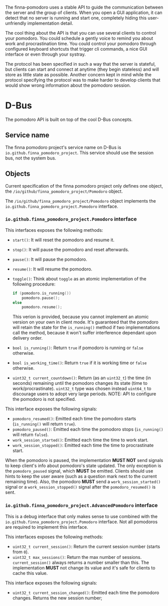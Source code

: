 The finna-pomodoro uses a stable API to guide the communication between the
server and the group of clients. When you open a GUI application, it can detect
that no server is running and start one, completely hiding this user-unfriendly
implementation detail.

The cool thing about the API is that you can use several clients to control your
pomodoro. You could schedule a gently voice to remind you about work and
procrastination time. You could control your pomodoro through configured
keyboard shortcuts that trigger cli commands, a nice GUI interface or even
through your systray.

The protocol has been specified in such a way that the server is stateful, but
clients can start and connect at anytime (they begin stateless) and will store
as little state as possible. Another concern kept in mind while the protocol
specifying the protocol was to make harder to develop clients that would show
wrong information about the pomodoro session.

# D-Bus

The pomodoro API is built on top of the cool D-Bus concepts.

## Service name

The finna pomodoro project's service name on D-Bus is
`io.github.finna_pomodoro_project`. This service should use the session bus, not
the system bus.

## Objects

Current specification of the finna pomodoro project only defines one object, the
`/io/github/finna_pomodoro_project/Pomodoro` object.

The `/io/github/finna_pomodoro_project/Pomodoro` object implements the
`io.github.finna_pomodoro_project.Pomodoro` interface.

### `io.github.finna_pomodoro_project.Pomodoro` interface

This interfaces exposes the following methods:

- `start()`: It will reset the pomodoro and resume it.
- `stop()`: It will pause the pomodoro and reset afterwards.
- `pause()`: It will pause the pomodoro.
- `resume()`: It will resume the pomodoro.
- `toggle()`: Think about `toggle` as an atomic implementation of the following
  procedure:

  ```cpp
  if (pomodoro.is_running())
      pomodoro.pause();
  else
      pomodoro.resume();
  ```

  This verion is provided, because you cannot implement an atomic version on
  your own in client mode. It's guaranteed that the pomodoro will retain the
  state for the `is_running()` method if two implementations call the method,
  because it won't suffer interference dependant upon delivery order.
- `bool is_running()`: Return `true` if pomodoro is running or `false`
  otherwise.
- `bool is_working_time()`: Return `true` if it is working time or `false`
  otherwise.
- `uint32_t current_countdown()`: Return (as an `uint32_t`) the time (in
  seconds) remaining until the pomodoro changes its state (time to
  work/procrastinate). `uint32_t` type was chosen instead `uint64_t` to
  discourage users to adopt very large periods. NOTE: API to configure the
  pomodoro is not specified.

This interface exposes the following signals:

- `pomodoro_resumed()`: Emitted each time the pomodoro starts (`is_running()`
  will return `true`).
- `pomodoro_paused()`: Emitted each time the pomodoro stops (`is_running()` will
  return `false`).
- `work_session_started()`: Emitted each time the time to work start.
- `work_session_stopped()`: Emitted each time the time to procrastinate start.

When the pomodoro is paused, the implementation **MUST NOT** send signals to
keep client's info about pomodoro's state updated. The only exception is the
`pomodoro_paused` signal, which **MUST** be emitted. Clients should use hints
to keep the user aware (such as a question mark next to the current remaining
time). Also, the pomodoro **MUST** send a `work_session_started()` signal or a
`work_session_stopped()` signal after the `pomodoro_resumed()` is sent.

### `io.github.finna_pomodoro_project.AdvancedPomodoro` interface

This is a debug interface that only makes sense to use combined with the
`io.github.finna_pomodoro_project.Pomodoro` interface. Not all pomodoros are
required to implement this interface.

This interfaces exposes the following methods:

- `uint32_t current_session()`: Return the current session number (starts from
  `0`).
- `uint32_t max_sessions()`: Return the max number of sessions.
  `current_session()` always returns a number smaller than this. The
  implementation **MUST** not change its value and it's safe for clients to
  cache this value.

This interface exposes the following signals:

- `uint32_t current_session_changed()`: Emitted each time the pomodoro changes.
  Returns the new session number;
